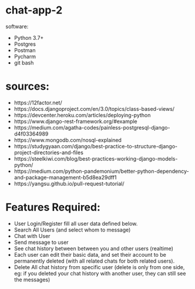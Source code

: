# chat-app-2
software:
<ul>
  <li>Python 3.7+</li>
  <li>Postgres</li>
  <li>Postman</li>
  <li>Pycharm</li>
  <li>git bash</li>
 </ul>

# sources:
<ul>
  <li>https://12factor.net/</li>
  <li>https://docs.djangoproject.com/en/3.0/topics/class-based-views/</li>
  <li>https://devcenter.heroku.com/articles/deploying-python</li>
  <li>https://www.django-rest-framework.org/#example</li>
  <li>https://medium.com/agatha-codes/painless-postgresql-django-d4f03364989</li>
  <li>https://www.mongodb.com/nosql-explained</li>
  <li>https://studygyaan.com/django/best-practice-to-structure-django-project-directories-and-files</li>
  <li>https://steelkiwi.com/blog/best-practices-working-django-models-python/</li>
  <li>https://medium.com/python-pandemonium/better-python-dependency-and-package-management-b5d8ea29dff1</li>
  <li>https://yangsu.github.io/pull-request-tutorial/</li>
</ul>

# Features Required:
<ul>
  <li>User Login/Register fill all user data defined below.</li>
  <li>Search All Users (and select whom to message)</li>
  <li>Chat with User</li>
  <li>Send message to user</li>
  <li>See chat history between between you and other users (realtime)</li>
  <li>Each user can edit their basic data, and set their account to be permanently deleted (with all related chats for both related users).</li>
  <li>Delete All chat history from specific user (delete is only from one side, eg: if you deleted your chat history with another user, they can still see the messages)</li>
  
</ul>
